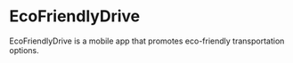 # EcoFriendlyDrive
EcoFriendlyDrive is a mobile app that promotes eco-friendly transportation options.
